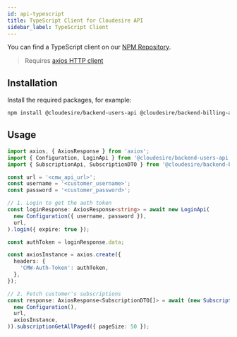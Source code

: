 ```yaml
---
id: api-typescript
title: TypeScript Client for Cloudesire API
sidebar_label: TypeScript Client
---
```


You can find a TypeScript client on our [NPM Repository](https://nexus.cloudesire.com/#browse/browse:cloudesire-npm-public).

> Requires [axios HTTP client](https://github.com/axios/axios)

## Installation

Install the required packages, for example:

```sh
npm install @cloudesire/backend-users-api @cloudesire/backend-billing-api
```

## Usage

```typescript
import axios, { AxiosResponse } from 'axios';
import { Configuration, LoginApi } from '@cloudesire/backend-users-api';
import { SubscriptionApi, SubscriptionDTO } from '@cloudesire/backend-billing-api';

const url = '<cmw_api_url>';
const username = '<customer_username>';
const password = '<customer_password>';

// 1. Login to get the auth token
const loginResponse: AxiosResponse<string> = await new LoginApi(
  new Configuration({ username, password }),
  url,
).login({ expire: true });

const authToken = loginResponse.data;

const axiosInstance = axios.create({
  headers: {
    'CMW-Auth-Token': authToken,
  },
});

// 2. Fetch customer's subscriptions
const response: AxiosResponse<SubscriptionDTO[]> = await (new SubscriptionApi(
  new Configuration(),
  url,
  axiosInstance,
)).subscriptionGetAllPaged({ pageSize: 50 });
```
